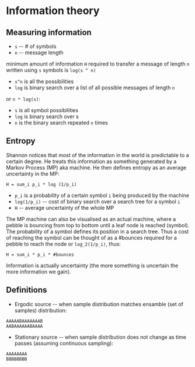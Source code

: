 # Information theory

## Measuring information

* `s` -- # of symbols
* `n` -- message length

minimum amount of information `H` required to transfer a message of length `n` written using `s` symbols is `log(s ^ n)`

- `s^n` is all the possibilities
- `log` is binary search over a list of all possible messages of length `n`

or `n * log(s)`:

- `s` is all symbol possibilities
- `log` is binary search over s
- `n` is the binary search repeated `n` times

## Entropy

Shannon notices that most of the information in the world is predictable to a certain degree. He treats this information as something generated by a Markov Process (MP) aka machine. He then defines entropy as an average uncertainty in the MP:

	H = sum_i p_i * log (1/p_i)

- `p_i` is a probability of a certain symbol `i` being produced by the machine
- `log(1/p_i)` -- cost of binary search over a search tree for a symbol `i`
- `H` -- average uncertainty of the whole MP
	
The MP machine can also be visualised as an actual machine, where a pebble is bouncing from top to bottom until a leaf node is reached (symbol). The probability of a symbol defines its position in a search tree. Thus a cost of reaching the symbol can be thought of as a #bounces required for a pebble to reach the node or `log_2(1/p_i)`, thus:

	H = sum_i * p_i * #bounces

Information is actually uncertainty (the more something is uncertain the more information we gain).

## Definitions

* Ergodic source -- when sample distribution matches ensamble (set of samples) distribution:

```
AAAAABAAAAAAAB
AABAAAAAABAAAA
```

* Stationary source -- when sample distribution does not change as time passes (assuming continuous sampling):
```
AAAAAAAA
BBBBBBBB
```
